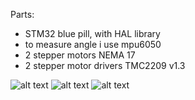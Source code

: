 Parts:
- STM32 blue pill, with HAL library
- to measure angle i use mpu6050
- 2 stepper motors NEMA 17
- 2 stepper motor drivers TMC2209 v1.3

![alt text](https://github.com/kamilpinas12/backup/blob/main/20241004_135315.jpg?raw=true)
![alt text](https://github.com/kamilpinas12/backup/blob/main/20241004_135322.jpg?raw=true)
![alt text](https://github.com/kamilpinas12/backup/blob/main/20241004_135545.jpg?raw=true)

